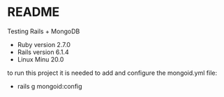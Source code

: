 # README

Testing Rails + MongoDB

* Ruby version 2.7.0
* Rails version 6.1.4
* Linux Minu 20.0

to run this project it is needed to add and configure the mongoid.yml file:

- rails g mongoid:config
